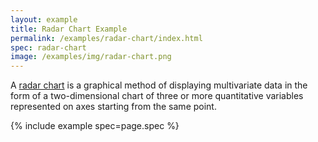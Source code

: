 ```yaml
---
layout: example
title: Radar Chart Example
permalink: /examples/radar-chart/index.html
spec: radar-chart
image: /examples/img/radar-chart.png
---
```


A [radar chart](https://en.wikipedia.org/wiki/Radar_chart) is a graphical method of displaying multivariate data in the form of a two-dimensional chart of three or more quantitative variables represented on axes starting from the same point.

{% include example spec=page.spec %}
